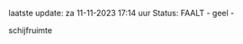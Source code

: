laatste update: 
za 11-11-2023 17:14   uur 
Status: FAALT - geel - 
<div class="service Y">schijfruimte</div>